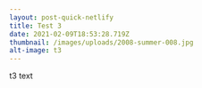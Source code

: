 ```yaml
---
layout: post-quick-netlify
title: Test 3
date: 2021-02-09T18:53:28.719Z
thumbnail: /images/uploads/2008-summer-008.jpg
alt-image: t3
---
```

t3 text